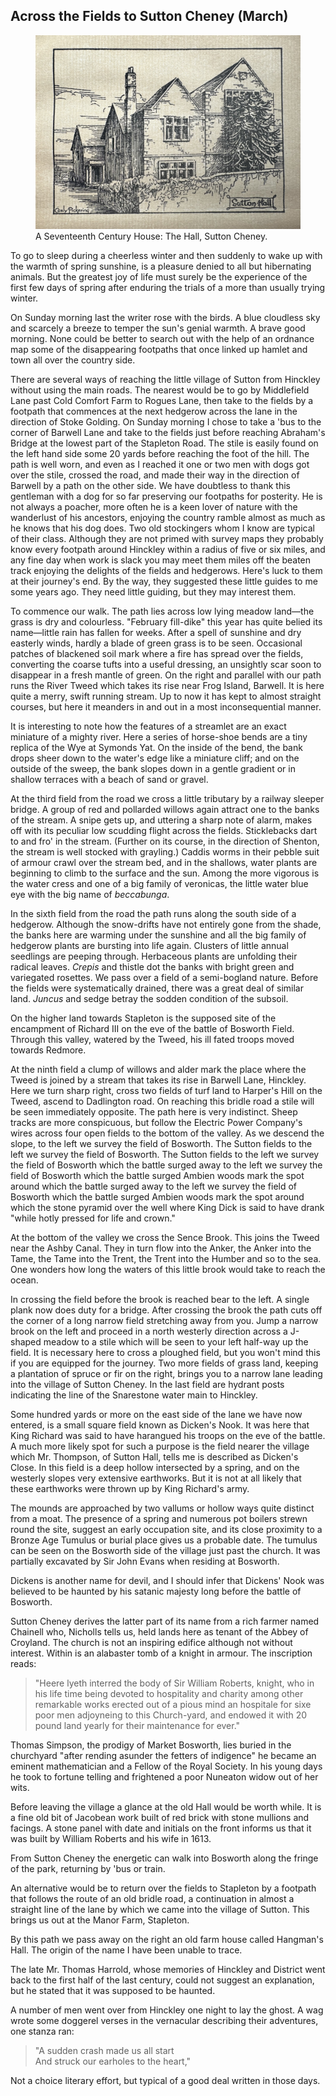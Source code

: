 <h2 id="1">Across the Fields to Sutton Cheney (March)</h1>

<figure>
    <img src="img/09.jpg" />
    <figcaption>A Seventeenth Century House: The Hall, Sutton Cheney.</figcaption>
</figure>

To go to sleep during a cheerless winter and then suddenly to wake up with the
warmth of spring sunshine, is a pleasure denied to all but hibernating animals.
But the greatest joy of life must surely be the experience of the first few days
of spring after enduring the trials of a more than usually trying winter.

On Sunday morning last the writer rose with the birds. A blue cloudless sky and
scarcely a breeze to temper the sun's genial warmth. A brave good morning. None
could be better to search out with the help of an ordnance map some of the
disappearing footpaths that once linked up hamlet and town all over the country
side.

There are several ways of reaching the little village of Sutton from Hinckley
without using the main roads. The nearest would be to go by Middlefield Lane
past Cold Comfort Farm to Rogues Lane, then take to the fields by a footpath
that commences at the next hedgerow across the lane in the direction of Stoke
Golding. On Sunday morning I chose to take a 'bus to the corner of Barwell Lane
and take to the fields just before reaching Abraham's Bridge at the lowest part
of the Stapleton Road. The stile is easily found on the left hand side some 20
yards before reaching the foot of the hill. The path is well worn, and even as I
reached it one or two men with dogs got over the stile, crossed the road, and
made their way in the direction of Barwell by a path on the other side. We have
doubtless to thank this gentleman with a dog for so far preserving our footpaths
for posterity. He is not always a poacher, more often he is a keen lover of
nature with the wanderlust of his ancestors, enjoying the country ramble almost
as much as he knows that his dog does. Two old stockingers whom I know are
typical of their class. Although they are not primed with survey maps they
probably know every footpath around Hinckley within a radius of five or six
miles, and any fine day when work is slack you may meet them miles off the
beaten track enjoying the delights of the fields and hedgerows. Here's luck to
them at their journey's end. By the way, they suggested these little guides to
me some years ago. They need little guiding, but they may interest them.

To commence our walk. The path lies across low lying meadow land—the grass is
dry and colourless. "February fill-dike" this year has quite belied its
name—little rain has fallen for weeks. After a spell of sunshine and dry
easterly winds, hardly a blade of green grass is to be seen. Occasional patches
of blackened soil mark where a fire has spread over the fields, converting the
coarse tufts into a useful dressing, an unsightly scar soon to disappear in a
fresh mantle of green. On the right and parallel with our path runs the River
Tweed which takes its rise near Frog Island, Barwell. It is here quite a merry,
swift running stream. Up to now it has kept to almost straight courses, but here
it meanders in and out in a most inconsequential manner.

It is interesting to note how the features of a streamlet are an exact miniature
of a mighty river. Here a series of horse-shoe bends are a tiny replica of the
Wye at Symonds Yat. On the inside of the bend, the bank drops sheer down to the
water's edge like a miniature cliff; and on the outside of the sweep, the bank
slopes down in a gentle gradient or in shallow terraces with a beach of sand or
gravel.

At the third field from the road we cross a little tributary by a railway
sleeper bridge. A group of red and pollarded willows again attract one to the
banks of the stream. A snipe gets up, and uttering a sharp note of alarm, makes
off with its peculiar low scudding flight across the fields. Sticklebacks dart
to and fro' in the stream. (Further on its course, in the direction of Shenton,
the stream is well stocked with grayling.) Caddis worms in their pebble suit of
armour crawl over the stream bed, and in the shallows, water plants are
beginning to climb to the surface and the sun. Among the more vigorous is the
water cress and one of a big family of veronicas, the little water blue eye with
the big name of _beccabunga_.

In the sixth field from the road the path runs along the south side of a
hedgerow. Although the snow-drifts have not entirely gone from the shade, the
banks here are warming under the sunshine and all the big family of hedgerow
plants are bursting into life again. Clusters of little annual seedlings are
peeping through. Herbaceous plants are unfolding their radical leaves. _Crepis_
and thistle dot the banks with bright green and variegated rosettes. We pass
over a field of a semi-bogland nature. Before the fields were systematically
drained, there was a great deal of similar land. _Juncus_ and sedge betray the
sodden condition of the subsoil.

On the higher land towards Stapleton is the supposed site of the encampment of
Richard III on the eve of the battle of Bosworth Field. Through this valley,
watered by the Tweed, his ill fated troops moved towards Redmore.

At the ninth field a clump of willows and alder mark the place where the Tweed
is joined by a stream that takes its rise in Barwell Lane, Hinckley. Here we
turn sharp right, cross two fields of turf land to Harper's Hill on the Tweed,
ascend to Dadlington road. On reaching this bridle road a stile will be seen
immediately opposite. The path here is very indistinct. Sheep tracks are more
conspicuous, but follow the Electric Power Company's wires across four open
fields to the bottom of the valley. As we descend the slope, to the left we
survey the field of Bosworth. The Sutton fields to the left we survey the field
of Bosworth. The Sutton fields to the left we survey the field of Bosworth which
the battle surged away to the left we survey the field of Bosworth which the
battle surged Ambien woods mark the spot around which the battle surged away to
the left we survey the field of Bosworth which the battle surged Ambien woods
mark the spot around which the stone pyramid over the well where King Dick is
said to have drank "while hotly pressed for life and crown."

At the bottom of the valley we cross the Sence Brook. This joins the Tweed near
the Ashby Canal. They in turn flow into the Anker, the Anker into the Tame, the
Tame into the Trent, the Trent into the Humber and so to the sea. One wonders
how long the waters of this little brook would take to reach the ocean.

In crossing the field before the brook is reached bear to the left. A single
plank now does duty for a bridge. After crossing the brook the path cuts off the
corner of a long narrow field stretching away from you. Jump a narrow brook on
the left and proceed in a north westerly direction across a J-shaped meadow to a
stile which will be seen to your left half-way up the field. It is necessary
here to cross a ploughed field, but you won't mind this if you are equipped for
the journey. Two more fields of grass land, keeping a plantation of spruce or
fir on the right, brings you to a narrow lane leading into the village of Sutton
Cheney. In the last field are hydrant posts indicating the line of the
Snarestone water main to Hinckley.

Some hundred yards or more on the east side of the lane we have now entered, is
a small square field known as Dicken's Nook. It was here that King Richard was
said to have harangued his troops on the eve of the battle. A much more likely
spot for such a purpose is the field nearer the village which Mr. Thompson, of
Sutton Hall, tells me is described as Dicken's Close. In this field is a deep
hollow intersected by a spring, and on the westerly slopes very extensive
earthworks. But it is not at all likely that these earthworks were thrown up by
King Richard's army.

The mounds are approached by two vallums or hollow ways quite distinct from a
moat. The presence of a spring and numerous pot boilers strewn round the site,
suggest an early occupation site, and its close proximity to a Bronze Age
Tumulus or burial place gives us a probable date. The tumulus can be seen on the
Bosworth side of the village just past the church. It was partially excavated by
Sir John Evans when residing at Bosworth.

Dickens is another name for devil, and I should infer that Dickens' Nook was
believed to be haunted by his satanic majesty long before the battle of
Bosworth.

Sutton Cheney derives the latter part of its name from a rich farmer named
Chainell who, Nicholls tells us, held lands here as tenant of the Abbey of
Croyland. The church is not an inspiring edifice although not without interest.
Within is an alabaster tomb of a knight in armour. The inscription reads:

> "Heere lyeth interred the body of Sir William Roberts, knight, who in his life
> time being devoted to hospitality and charity among other remarkable works
> erected out of a pious mind an hospitale for sixe poor men adjoyneing to this
> Church-yard, and endowed it with 20 pound land yearly for their maintenance for
> ever."

Thomas Simpson, the prodigy of Market Bosworth, lies buried in the churchyard
"after rending asunder the fetters of indigence" he became an eminent
mathematician and a Fellow of the Royal Society. In his young days he took to
fortune telling and frightened a poor Nuneaton widow out of her wits.

Before leaving the village a glance at the old Hall would be worth while. It is
a fine old bit of Jacobean work built of red brick with stone mullions and
facings. A stone panel with date and initials on the front informs us that it
was built by William Roberts and his wife in 1613.

From Sutton Cheney the energetic can walk into Bosworth along the fringe of the
park, returning by 'bus or train.

An alternative would be to return over the fields to Stapleton by a footpath
that follows the route of an old bridle road, a continuation in almost a
straight line of the lane by which we came into the village of Sutton. This
brings us out at the Manor Farm, Stapleton.

By this path we pass away on the right an old farm house called Hangman's Hall.
The origin of the name I have been unable to trace.

The late Mr. Thomas Harrold, whose memories of Hinckley and District went back
to the first half of the last century, could not suggest an explanation, but he
stated that it was supposed to be haunted.

A number of men went over from Hinckley one night to lay the ghost. A wag wrote
some doggerel verses in the vernacular describing their adventures, one stanza
ran:

> "A sudden crash made us all start<br>
> And struck our earholes to the heart,"

Not a choice literary effort, but typical of a good deal written in those days.

